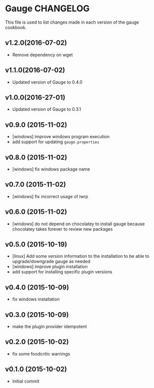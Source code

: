 Gauge CHANGELOG
===============

This file is used to list changes made in each version of the gauge cookbook.

v1.2.0(2016-07-02)
-------------------
* Remove dependency on wget

v1.1.0(2016-07-02)
-------------------
* Updated version of Gauge to 0.4.0

v1.0.0(2016-27-01)
-------------------
* Updated version of Gauge to 0.3.1

v0.9.0 (2015-11-02)
-------------------
* [windows] improve windows program execution
* add support for updating `gauge.properties`

v0.8.0 (2015-11-02)
-------------------
* [windows] fix windows package name

v0.7.0 (2015-11-02)
-------------------
* [windows] fix incorrect usage of lwrp

v0.6.0 (2015-11-02)
-------------------
* [windows] do not depend on chocolatey to install gauge because chocolatey takes forever to review new packages

v0.5.0 (2015-10-19)
-------------------
* [linux] Add some version information to the installation to be able to upgrade/downgrade gauge as needed
* [windows] improve plugin installation
* add support for installing specific plugin versions

v0.4.0 (2015-10-09)
-------------------
* fix windows installation

v0.3.0 (2015-10-09)
-------------------
* make the plugin provider idempotent

v0.2.0 (2015-10-02)
-------------------
* fix some foodcritic warnings

v0.1.0 (2015-10-02)
-------------------
* Initial commit
